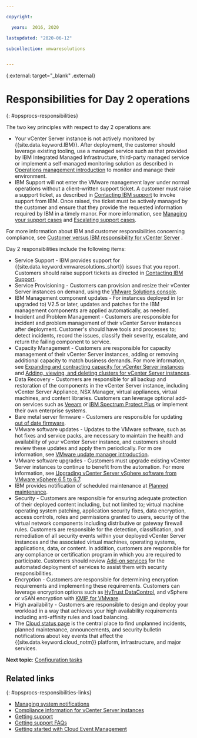 ```yaml
---

copyright:

  years:  2016, 2020

lastupdated: "2020-06-12"

subcollection: vmwaresolutions


---
```


{:external: target="_blank" .external}

# Responsibilities for Day 2 operations
{: #opsprocs-responsibilities}

The two key principles with respect to day 2 operations are:
* Your vCenter Server instance is not actively monitored by {{site.data.keyword.IBM}}. After deployment, the customer should leverage existing tooling, use a managed service such as that provided by IBM Integrated Managed Infrastructure, third-party managed service or implement a self-managed monitoring solution as described in [Operations management introduction](/docs/vmwaresolutions?topic=vmwaresolutions-opsmgmt-intro) to monitor and manage their environment.
* IBM Support will not enter the VMware management layer under normal operations without a client–written support ticket. A customer must raise a support ticket, as described in [Contacting IBM support](/docs/vmwaresolutions?topic=vmwaresolutions-trbl_support) to invoke support from IBM. Once raised, the ticket must be actively managed by the customer and ensure that they provide the requested information required by IBM in a timely manor. For more information, see [Managing your support cases](/docs/get-support?topic=get-support-check-case-status) and [Escalating support cases](/docs/get-support?topic=get-support-escalation).

For more information about IBM and customer responsibilities concerning compliance, see [Customer versus IBM responsibility for vCenter Server](/docs/vmwaresolutions?topic=vmwaresolutions-vc_compl_info#vc_compl_info-responsibility) .

Day 2 responsibilities include the following items:

* Service Support - IBM provides support for {{site.data.keyword.vmwaresolutions_short}} issues that you report. Customers should raise support tickets as directed in [Contacting IBM Support](/docs/vmwaresolutions?topic=vmwaresolutions-trbl_support).
* Service Provisioning - Customers can provision and resize their vCenter Server instances on demand, using the [VMware Solutions console](https://cloud.ibm.com/infrastructure/vmware-solutions/console).
* IBM Management component updates - For instances deployed in (or upgraded to) V2.5 or later, updates and patches for the IBM management components are applied automatically, as needed.
* Incident and Problem Management - Customers are responsible for incident and problem management of their vCenter Server instances after deployment. Customer's should have tools and processes to; detect incidents, record the issues, classify their severity, escalate, and return the failing component to service.
* Capacity Management - Customers are responsible for capacity management of their vCenter Server instances, adding or removing additional capacity to match business demands. For more information, see [Expanding and contracting capacity for vCenter Server instances](/docs/vmwaresolutions?topic=vmwaresolutions-vc_addingremovingservers) and [Adding, viewing, and deleting clusters for vCenter Server instances](/docs/vmwaresolutions?topic=vmwaresolutions-vc_addingviewingclusters).
* Data Recovery - Customers are responsible for all backup and restoration of the components in the vCenter Server instance, including vCenter Server Appliance, NSX Manager, virtual appliances, virtual machines, and content libraries. Customers can leverage optional add-on services such as [Veeam](/docs/vmwaresolutions?topic=vmwaresolutions-veeam_considerations) or [IBM Spectrum Protect Plus](/docs/vmwaresolutions?topic=vmwaresolutions-spp_considerations) or implement their own enterprise systems.
* Bare metal server firmware - Customers are responsible for updating [out of date firmware](/docs/bare-metal?topic=bare-metal-bm-faq#what-if-my-bare-metal-server-has-out-of-date-firmware-).
* VMware software updates - Updates to the VMware software, such as hot fixes and service packs, are necessary to maintain the health and availability of your vCenter Server instance, and customers should review these updates and apply them periodically. For m ore information, see [VMware update manager introduction](/docs/vmwaresolutions?topic=vmwaresolutions-vum-intro).
* VMware software upgrades - Customers must upgrade existing vCenter Server instances to continue to benefit from the automation. For more information, see [Upgrading vCenter Server vSphere software from VMware vSphere 6.5 to 6.7](/docs/vmwaresolutions?topic=vmwaresolutions-vc_vsphere_upgrade).
* IBM provides notification of scheduled maintenance at [Planned maintenance](https://cloud.ibm.com/status?selected=maintenance).
* Security - Customers are responsible for ensuring adequate protection of their deployed content including, but not limited to; virtual machine operating system patching, application security fixes, data encryption, access controls, roles and permissions granted to users, security of the virtual network components including distributive or gateway firewall rules. Customers are responsible for the detection, classification, and remediation of all security events within your deployed vCenter Server instances and the associated virtual machines, operating systems, applications, data, or content. In addition, customers are responsible for any compliance or certification program in which you are required to participate. Customers should review [Add-on services](/docs/vmwaresolutions?topic=vmwaresolutions-getting-started#getting-started-add-on-services) for the automated deployment of services to assist them with security responsibilities.
* Encryption - Customers are responsible for determining encryption requirements and implementing these requirements. Customers can leverage encryption options such as [HyTrust DataControl](/docs/vmwaresolutions?topic=vmwaresolutions-htdc_considerations), and vSphere or vSAN encryption with [KMIP for VMware](/docs/vmwaresolutions?topic=vmwaresolutions-kmip_standalone_considerations).
* High availability - Customers are responsible to design and deploy your workload in a way that achieves your high availability requirements including anti-affinity rules and load balancing.
* The [Cloud status page](/docs/get-support?topic=get-support-viewing-cloud-status) is the central place to find unplanned incidents, planned maintenance, announcements, and security bulletin notifications about key events that affect the {{site.data.keyword.cloud_notm}} platform, infrastructure, and major services.

**Next topic**: [Configuration tasks](/docs/vmwaresolutions?topic=vmwaresolutions-opsprocs-configure)

## Related links
{: #opsprocs-responsibilities-links}

* [Managing system notifications](/docs/vmwaresolutions?topic=vmwaresolutions-notifications)
* [Compliance information for vCenter Server instances](/docs/vmwaresolutions?topic=vmwaresolutions-vc_compl_info)
* [Getting support](/docs/get-support?topic=get-support-getting-customer-support)
* [Getting support FAQs](/docs/get-support?topic=get-support-get-supportfaq)
* [Getting started with Cloud Event Management](/docs/EventManagement?topic=EventManagement-event_gettingstarted)

